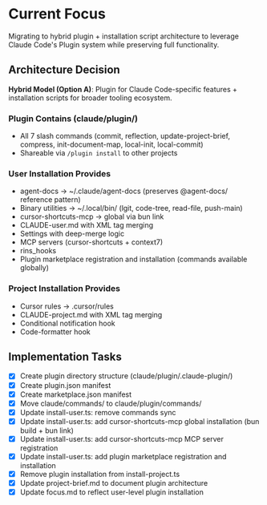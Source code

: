 # Current Focus

Migrating to hybrid plugin + installation script architecture to leverage Claude Code's Plugin system while preserving full functionality.

## Architecture Decision

**Hybrid Model (Option A)**: Plugin for Claude Code-specific features + installation scripts for broader tooling ecosystem.

### Plugin Contains (claude/plugin/)

- All 7 slash commands (commit, reflection, update-project-brief, compress, init-document-map, local-init, local-commit)
- Shareable via `/plugin install` to other projects

### User Installation Provides

- agent-docs → ~/.claude/agent-docs (preserves @agent-docs/ reference pattern)
- Binary utilities → ~/.local/bin/ (lgit, code-tree, read-file, push-main)
- cursor-shortcuts-mcp → global via bun link
- CLAUDE-user.md with XML tag merging
- Settings with deep-merge logic
- MCP servers (cursor-shortcuts + context7)
- rins_hooks
- Plugin marketplace registration and installation (commands available globally)

### Project Installation Provides

- Cursor rules → .cursor/rules
- CLAUDE-project.md with XML tag merging
- Conditional notification hook
- Code-formatter hook

## Implementation Tasks

- [x] Create plugin directory structure (claude/plugin/.claude-plugin/)
- [x] Create plugin.json manifest
- [x] Create marketplace.json manifest
- [x] Move claude/commands/ to claude/plugin/commands/
- [x] Update install-user.ts: remove commands sync
- [x] Update install-user.ts: add cursor-shortcuts-mcp global installation (bun build + bun link)
- [x] Update install-user.ts: add cursor-shortcuts-mcp MCP server registration
- [x] Update install-user.ts: add plugin marketplace registration and installation
- [x] Remove plugin installation from install-project.ts
- [x] Update project-brief.md to document plugin architecture
- [x] Update focus.md to reflect user-level plugin installation
